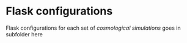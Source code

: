 # Flask configurations 

Flask configurations for each set of *cosmological simulations* goes in subfolder here

